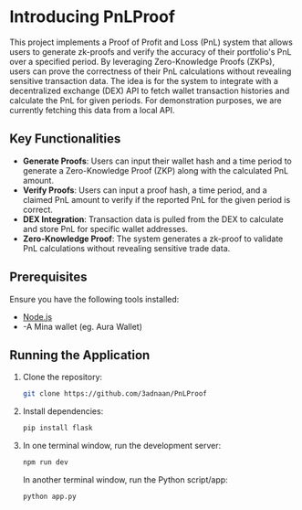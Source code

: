 # Introducing PnLProof

This project implements a Proof of Profit and Loss (PnL) system that allows users to generate zk-proofs and verify the accuracy of their portfolio's PnL over a specified period. By leveraging Zero-Knowledge Proofs (ZKPs), users can prove the correctness of their PnL calculations without revealing sensitive transaction data. The idea is for the system to integrate with a decentralized exchange (DEX) API to fetch wallet transaction histories and calculate the PnL for given periods. For demonstration purposes, we are currently fetching this data from a local API.

## Key Functionalities

- **Generate Proofs**: Users can input their wallet hash and a time period to generate a Zero-Knowledge Proof (ZKP) along with the calculated PnL amount.
- **Verify Proofs**: Users can input a proof hash, a time period, and a claimed PnL amount to verify if the reported PnL for the given period is correct.
- **DEX Integration**: Transaction data is pulled from the DEX to calculate and store PnL for specific wallet addresses.
- **Zero-Knowledge Proof**: The system generates a zk-proof to validate PnL calculations without revealing sensitive trade data.


## Prerequisites

Ensure you have the following tools installed:

- [Node.js](https://nodejs.org/en/download/)
- -A Mina wallet (eg. Aura Wallet)

## Running the Application

1. Clone the repository:

   ```bash
   git clone https://github.com/3adnaan/PnLProof
   ```

2. Install dependencies:

    ```bash
    pip install flask
    ```

3. In one terminal window, run the development server:

   ```bash
   npm run dev
   ```

   In another terminal window, run the Python script/app:

    ```bash
    python app.py
    ```
 
